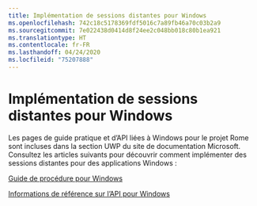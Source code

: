 ```yaml
---
title: Implémentation de sessions distantes pour Windows
ms.openlocfilehash: 742c18c5178369fdf5016c7a89fb46a70c03b2a9
ms.sourcegitcommit: 7e022438d0414d8f24ee2c048bb018c80b1ea921
ms.translationtype: HT
ms.contentlocale: fr-FR
ms.lasthandoff: 04/24/2020
ms.locfileid: "75207888"
---
```

# <a name="implementing-remote-sessions-for-windows"></a>Implémentation de sessions distantes pour Windows

Les pages de guide pratique et d’API liées à Windows pour le projet Rome sont incluses dans la section UWP du site de documentation Microsoft. Consultez les articles suivants pour découvrir comment implémenter des sessions distantes pour des applications Windows :

[Guide de procédure pour Windows](https://docs.microsoft.com/windows/uwp/launch-resume/remote-sessions)

[Informations de référence sur l’API pour Windows](https://docs.microsoft.com/uwp/api/windows.system.remotesystems.remotesystemsession)